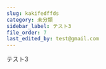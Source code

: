 ```yaml
---
slug: kakifedffds
category: 未分類
sidebar_label: テスト3
file_order: 7
last_edited_by: test@gmail.com
---
```

テスト3